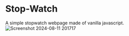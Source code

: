 # Stop-Watch
A simple stopwatch webpage made of vanilla javascript.
![Screenshot 2024-08-11 201717](https://github.com/user-attachments/assets/04db3939-baad-4ad9-9d3c-3bfccca5400f)
